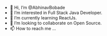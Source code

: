 - 👋 Hi, I’m @AbhinavBobade
- 👀 I’m interested in Full Stack Java Developer.
- 🌱 I’m currently learning ReactJs.
- 💞️ I’m looking to collaborate on Open Source.
- 📫 How to reach me ...

<!---
AbhinavBobade/AbhinavBobade is a ✨ special ✨ repository because its `README.md` (this file) appears on your GitHub profile.
You can click the Preview link to take a look at your changes.
--->
